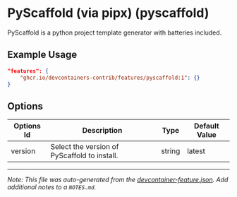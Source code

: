 
# PyScaffold (via pipx) (pyscaffold)

PyScaffold is a python project template generator with batteries included.

## Example Usage

```json
"features": {
    "ghcr.io/devcontainers-contrib/features/pyscaffold:1": {}
}
```

## Options

| Options Id | Description | Type | Default Value |
|-----|-----|-----|-----|
| version | Select the version of PyScaffold to install. | string | latest |



---

_Note: This file was auto-generated from the [devcontainer-feature.json](https://github.com/devcontainers-contrib/features/blob/main/src/pyscaffold/devcontainer-feature.json).  Add additional notes to a `NOTES.md`._

